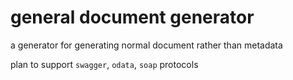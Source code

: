 # general document generator

a generator for generating normal document rather than metadata

plan to support `swagger`, `odata`, `soap` protocols